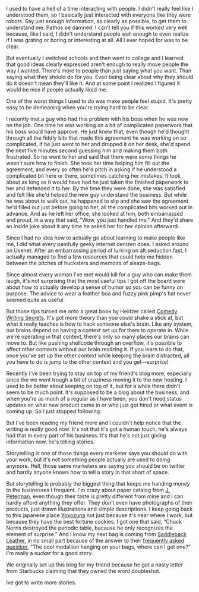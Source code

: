I used to have a hell of a time interacting with people. I didn't really feel like I understood them, so I basically just interacted with everyone like they were robots. Say just enough information, as clearly as possible, to get them to understand me. Pathos be damned. I can't tell you if this worked very well because, like I said, I didn't understand people well enough to even realize if I was grating or boring or interesting at all. All I ever hoped for was to be clear.

But eventually I switched schools and then went to college and I learned that good ideas clearly expressed aren't enough to really move people the way I wanted. There's more to people than just saying what you want. Than saying what they should do for you. Even being clear about why they should do it doesn't mean they'll like it. And at some point I realized I figured it would be nice if people actually liked me.

One of the worst things I used to do was make people feel stupid. It's pretty easy to be demeaning when you're trying hard to be clear.

I recently met a guy who had this problem with his boss when he was new on the job. One time he was working on a bit of complicated paperwork that his boss would have approve. He just knew that, even though he'd thought through all the fiddly bits that made this agreement he was working on so complicated, if he just went to her and dropped it on her desk, she'd spend the next five minutes second guessing him and making them both frustrated. So he went to her and said that there were some things he wasn't sure how to finish. She took her time helping him fill out the agreement, and every so often he'd pitch in asking if he understood a complicated bit here or there, sometimes catching her mistakes. It took about as long as it would have had he just taken the finished paperwork to her and defended it to her. By the time they were done, she was satisfied and felt like she'd helped the new guy understand the business. But while he was about to walk out, he happened to slip and she saw the agreement he'd filled out just before going to her, all the complicated bits worked out in advance. And as he left her office, she looked at him, both embarrassed and proud, in a way that said, "Wow, you just handled me." And they'd share an inside joke about it any time he asked her for her opinion afterward.

Since I had no idea how to actually go about learning to make people like me, I did what every painfully geeky internet denizen does. I asked around on Usenet. After an embarrassing period of lurking on alt.seduction.fast, I actually managed to find a few resources that could help me hidden between the pitches of hucksters and memoirs of sleaze-bags.

Since almost every woman I've met would kill for a guy who can make them laugh, it's not surprising that the most useful tips I got off the board were about how to actually develop a sense of humor so you can be funny on purpose. The advice to wear a feather boa and fuzzy pink pimp's hat never seemed quite as useful.

But those tips turned me onto a great book by Helitzer called [Comedy Writing Secrets][helitzer]. It's got more theory than you could shake a stick at, but what it really teaches is how to hack someone else's brain. Like any system, our brains depend on having a context set up for them to operate in. While we're operating in that context, there's only so many places our brains can move to. But like pushing shellcode through an overflow, it's possible to affect other contexts without our brain realizing it. If you learn to do that,  once you've set up the other context while keeping the brain distracted, all you have to do is jump to the other context and you get—surprise!

Recently I've been trying to stay on top of my friend's blog more, especially since the we went trough a bit of craziness moving it to the new hosting. I used to be better about keeping on top of it, but for a while there didn't seem to be much point. It's supposed to be a blog about the business, and when you're as much of a regular as I have been, you don't need status updates on what new product came in or who just got hired or what event is coming up. So I just stopped following.

But I've been reading my friend more and I couldn't help notice that the writing is really good now. It's not that it's got a human touch, he's always had that in every part of his business. It's that he's not just giving information now, he's telling stories.

Storytelling is one of those things every marketer says you should do with your work, but it's not something people actually are used to doing anymore. Hell, those same marketers are saying you should be on twitter and hardly anyone knows how to tell a story in that short of space. 

But storytelling is probably the biggest thing that keeps me handing money to the businesses I frequent. I'm crazy about paper catalog from [J. Peterman][jpeterman], even though their taste is pretty different from mine and I can hardly afford anything they offer. They don't even have photographs of their products, just drawn illustrations and simple descriptions. I keep going back to this japanese place [Yokozuna] not just because it's near where I work, but because they have the best fortune cookies. I got one that said, “Chuck Norris destroyed the periodic table, because he only recognizes the element of surprise.” And I know my next bag is coming from [Saddleback Leather][saddlebackleather], in no small part because of the answer to their [frequently asked question][saddlefaq], “The cool medallion hanging on your bags, where can I get one?” I'm really a sucker for a good story.

We originally set up this blog for my friend because he got a nasty letter from Starbucks claiming that they owned the word doubleshot. 




Ive got to write more stories.

[helitzer]:http://www.amazon.com/Comedy-Writing-Secrets-Best-Selling-Think/dp/1582973571
[jpeterman]:http://jpeterman.com/
[saddlebackleather]:http://saddlebackleather.com/
[yokozuna]:http://yokozunatulsa.com/
[saddlefaq]:http://www.saddlebackleather.com/11-questions
